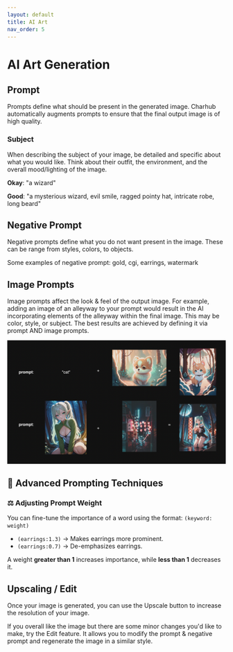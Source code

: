 ```yaml
---
layout: default
title: AI Art
nav_order: 5
---
```


# AI Art Generation
## Prompt
Prompts define what should be present in the generated image. Charhub automatically augments prompts to ensure that the final output image is of high quality. 

### Subject
When describing the subject of your image, be detailed and specific about what you would like. Think about their outfit, the environment, and the overall mood/lighting of the image.

**Okay**: "a wizard"

**Good**: "a mysterious wizard, evil smile, ragged pointy hat, intricate robe, long beard"

## Negative Prompt
Negative prompts define what you do not want present in the image. These can be range from styles, colors, to objects.

Some examples of negative prompt: gold, cgi, earrings, watermark

## Image Prompts
Image prompts affect the look & feel of the output image. For example, adding an image of an alleyway to your prompt would result in the AI incorporating elements of the alleyway within the final image. This may be color, style, or subject. The best results are achieved by defining it via prompt AND image prompts.

![image_prompts](/assets/tutorial.png)

## 🎨 Advanced Prompting Techniques  

### ⚖️ Adjusting Prompt Weight  

You can fine-tune the importance of a word using the format:  `(keyword: weight)`

- `(earrings:1.3)` → Makes earrings more prominent.  
- `(earrings:0.7)` → De-emphasizes earrings.  

A weight **greater than 1** increases importance, while **less than 1** decreases it.


## Upscaling / Edit
Once your image is generated, you can use the Upscale button to increase the resolution of your image.

If you overall like the image but there are some minor changes you'd like to make, try the Edit feature. It allows you to modify the prompt & negative prompt and regenerate the image in a similar style.
